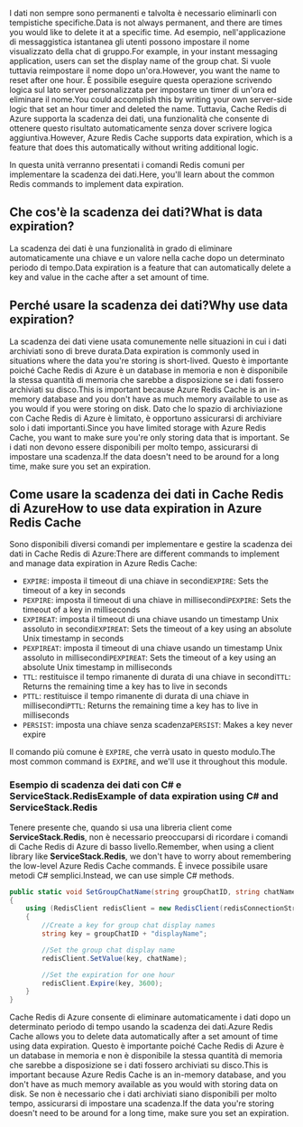 <span data-ttu-id="3f1e8-101">I dati non sempre sono permanenti e talvolta è necessario eliminarli con tempistiche specifiche.</span><span class="sxs-lookup"><span data-stu-id="3f1e8-101">Data is not always permanent, and there are times you would like to delete it at a specific time.</span></span> <span data-ttu-id="3f1e8-102">Ad esempio, nell'applicazione di messaggistica istantanea gli utenti possono impostare il nome visualizzato della chat di gruppo.</span><span class="sxs-lookup"><span data-stu-id="3f1e8-102">For example, in your instant messaging application, users can set the display name of the group chat.</span></span> <span data-ttu-id="3f1e8-103">Si vuole tuttavia reimpostare il nome dopo un'ora.</span><span class="sxs-lookup"><span data-stu-id="3f1e8-103">However, you want the name to reset after one hour.</span></span> <span data-ttu-id="3f1e8-104">È possibile eseguire questa operazione scrivendo logica sul lato server personalizzata per impostare un timer di un'ora ed eliminare il nome.</span><span class="sxs-lookup"><span data-stu-id="3f1e8-104">You could accomplish this by writing your own server-side logic that set an hour timer and deleted the name.</span></span> <span data-ttu-id="3f1e8-105">Tuttavia, Cache Redis di Azure supporta la scadenza dei dati, una funzionalità che consente di ottenere questo risultato automaticamente senza dover scrivere logica aggiuntiva.</span><span class="sxs-lookup"><span data-stu-id="3f1e8-105">However, Azure Redis Cache supports data expiration, which is a feature that does this automatically without writing additional logic.</span></span>

<span data-ttu-id="3f1e8-106">In questa unità verranno presentati i comandi Redis comuni per implementare la scadenza dei dati.</span><span class="sxs-lookup"><span data-stu-id="3f1e8-106">Here, you'll learn about the common Redis commands to implement data expiration.</span></span>

## <a name="what-is-data-expiration"></a><span data-ttu-id="3f1e8-107">Che cos'è la scadenza dei dati?</span><span class="sxs-lookup"><span data-stu-id="3f1e8-107">What is data expiration?</span></span>

<span data-ttu-id="3f1e8-108">La scadenza dei dati è una funzionalità in grado di eliminare automaticamente una chiave e un valore nella cache dopo un determinato periodo di tempo.</span><span class="sxs-lookup"><span data-stu-id="3f1e8-108">Data expiration is a feature that can automatically delete a key and value in the cache after a set amount of time.</span></span>

## <a name="why-use-data-expiration"></a><span data-ttu-id="3f1e8-109">Perché usare la scadenza dei dati?</span><span class="sxs-lookup"><span data-stu-id="3f1e8-109">Why use data expiration?</span></span>

<span data-ttu-id="3f1e8-110">La scadenza dei dati viene usata comunemente nelle situazioni in cui i dati archiviati sono di breve durata.</span><span class="sxs-lookup"><span data-stu-id="3f1e8-110">Data expiration is commonly used in situations where the data you're storing is short-lived.</span></span>  <span data-ttu-id="3f1e8-111">Questo è importante poiché Cache Redis di Azure è un database in memoria e non è disponibile la stessa quantità di memoria che sarebbe a disposizione se i dati fossero archiviati su disco.</span><span class="sxs-lookup"><span data-stu-id="3f1e8-111">This is important because Azure Redis Cache is an in-memory database and you don't have as much memory available to use as you would if you were storing on disk.</span></span> <span data-ttu-id="3f1e8-112">Dato che lo spazio di archiviazione con Cache Redis di Azure è limitato, è opportuno assicurarsi di archiviare solo i dati importanti.</span><span class="sxs-lookup"><span data-stu-id="3f1e8-112">Since you have limited storage with Azure Redis Cache, you want to make sure you're only storing data that is important.</span></span> <span data-ttu-id="3f1e8-113">Se i dati non devono essere disponibili per molto tempo, assicurarsi di impostare una scadenza.</span><span class="sxs-lookup"><span data-stu-id="3f1e8-113">If the data doesn't need to be around for a long time, make sure you set an expiration.</span></span>

## <a name="how-to-use-data-expiration-in-azure-redis-cache"></a><span data-ttu-id="3f1e8-114">Come usare la scadenza dei dati in Cache Redis di Azure</span><span class="sxs-lookup"><span data-stu-id="3f1e8-114">How to use data expiration in Azure Redis Cache</span></span>

<span data-ttu-id="3f1e8-115">Sono disponibili diversi comandi per implementare e gestire la scadenza dei dati in Cache Redis di Azure:</span><span class="sxs-lookup"><span data-stu-id="3f1e8-115">There are different commands to implement and manage data expiration in Azure Redis Cache:</span></span>

- <span data-ttu-id="3f1e8-116">`EXPIRE`: imposta il timeout di una chiave in secondi</span><span class="sxs-lookup"><span data-stu-id="3f1e8-116">`EXPIRE`: Sets the timeout of a key in seconds</span></span>
- <span data-ttu-id="3f1e8-117">`PEXPIRE`: imposta il timeout di una chiave in millisecondi</span><span class="sxs-lookup"><span data-stu-id="3f1e8-117">`PEXPIRE`: Sets the timeout of a key in milliseconds</span></span>
- <span data-ttu-id="3f1e8-118">`EXPIREAT`: imposta il timeout di una chiave usando un timestamp Unix assoluto in secondi</span><span class="sxs-lookup"><span data-stu-id="3f1e8-118">`EXPIREAT`: Sets the timeout of a key using an absolute Unix timestamp in seconds</span></span>
- <span data-ttu-id="3f1e8-119">`PEXPIREAT`: imposta il timeout di una chiave usando un timestamp Unix assoluto in millisecondi</span><span class="sxs-lookup"><span data-stu-id="3f1e8-119">`PEXPIREAT`: Sets the timeout of a key using an absolute Unix timestamp in milliseconds</span></span>
- <span data-ttu-id="3f1e8-120">`TTL`: restituisce il tempo rimanente di durata di una chiave in secondi</span><span class="sxs-lookup"><span data-stu-id="3f1e8-120">`TTL`: Returns the remaining time a key has to live in seconds</span></span>
- <span data-ttu-id="3f1e8-121">`PTTL`: restituisce il tempo rimanente di durata di una chiave in millisecondi</span><span class="sxs-lookup"><span data-stu-id="3f1e8-121">`PTTL`: Returns the remaining time a key has to live in milliseconds</span></span>
- <span data-ttu-id="3f1e8-122">`PERSIST`: imposta una chiave senza scadenza</span><span class="sxs-lookup"><span data-stu-id="3f1e8-122">`PERSIST`: Makes a key never expire</span></span>

<span data-ttu-id="3f1e8-123">Il comando più comune è `EXPIRE`, che verrà usato in questo modulo.</span><span class="sxs-lookup"><span data-stu-id="3f1e8-123">The most common command is `EXPIRE`, and we'll use it throughout this module.</span></span>

### <a name="example-of-data-expiration-using-c-and-servicestackredis"></a><span data-ttu-id="3f1e8-124">Esempio di scadenza dei dati con C# e ServiceStack.Redis</span><span class="sxs-lookup"><span data-stu-id="3f1e8-124">Example of data expiration using C# and ServiceStack.Redis</span></span>

<span data-ttu-id="3f1e8-125">Tenere presente che, quando si usa una libreria client come **ServiceStack.Redis**, non è necessario preoccuparsi di ricordare i comandi di Cache Redis di Azure di basso livello.</span><span class="sxs-lookup"><span data-stu-id="3f1e8-125">Remember, when using a client library like **ServiceStack.Redis**, we don't have to worry about remembering the low-level Azure Redis Cache commands.</span></span> <span data-ttu-id="3f1e8-126">È invece possibile usare metodi C# semplici.</span><span class="sxs-lookup"><span data-stu-id="3f1e8-126">Instead, we can use simple C# methods.</span></span>

```csharp
public static void SetGroupChatName(string groupChatID, string chatName)
{
    using (RedisClient redisClient = new RedisClient(redisConnectionString))
    {
        //Create a key for group chat display names
        string key = groupChatID + "displayName";

        //Set the group chat display name
        redisClient.SetValue(key, chatName);

        //Set the expiration for one hour
        redisClient.Expire(key, 3600);
    }
}
```

<span data-ttu-id="3f1e8-127">Cache Redis di Azure consente di eliminare automaticamente i dati dopo un determinato periodo di tempo usando la scadenza dei dati.</span><span class="sxs-lookup"><span data-stu-id="3f1e8-127">Azure Redis Cache allows you to delete data automatically after a set amount of time using data expiration.</span></span> <span data-ttu-id="3f1e8-128">Questo è importante poiché Cache Redis di Azure è un database in memoria e non è disponibile la stessa quantità di memoria che sarebbe a disposizione se i dati fossero archiviati su disco.</span><span class="sxs-lookup"><span data-stu-id="3f1e8-128">This is important because Azure Redis Cache is an in-memory database, and you don't have as much memory available as you would with storing data on disk.</span></span> <span data-ttu-id="3f1e8-129">Se non è necessario che i dati archiviati siano disponibili per molto tempo, assicurarsi di impostare una scadenza.</span><span class="sxs-lookup"><span data-stu-id="3f1e8-129">If the data you're storing doesn't need to be around for a long time, make sure you set an expiration.</span></span>